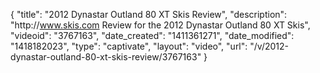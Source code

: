 {
    "title": "2012 Dynastar Outland 80 XT Skis Review",
    "description": "http:\/\/www.skis.com Review for the 2012 Dynastar Outland 80 XT Skis",
    "videoid": "3767163",
    "date_created": "1411361271",
    "date_modified": "1418182023",
    "type": "captivate",
    "layout": "video",
    "url": "\/v\/2012-dynastar-outland-80-xt-skis-review\/3767163"
}